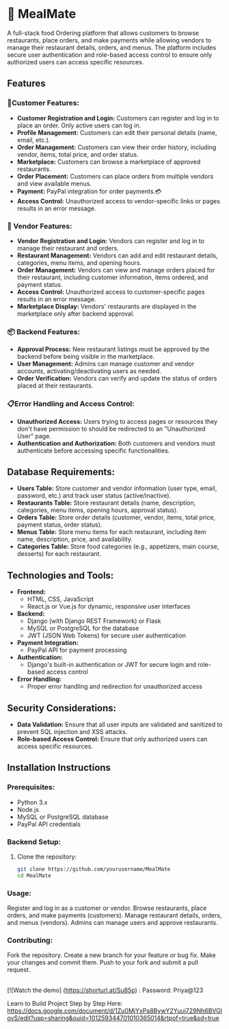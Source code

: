 # 🍴 MealMate
A full-stack food Ordering platform that allows customers to browse restaurants, place orders, and make payments while allowing vendors to manage their restaurant details, orders, and menus. The platform includes secure user authentication and role-based access control to ensure only authorized users can access specific resources.

## Features

### 🛒Customer Features:
- **Customer Registration and Login:** Customers can register and log in to place an order. Only active users can log in.
- **Profile Management:** Customers can edit their personal details (name, email, etc.).
- **Order Management:** Customers can view their order history, including vendor, items, total price, and order status.
- **Marketplace:** Customers can browse a marketplace of approved restaurants.
- **Order Placement:** Customers can place orders from multiple vendors and view available menus.
- **Payment:** PayPal integration for order payments.💳
- **Access Control:** Unauthorized access to vendor-specific links or pages results in an error message.

### 🏪 Vendor Features:
- **Vendor Registration and Login:** Vendors can register and log in to manage their restaurant and orders.
- **Restaurant Management:** Vendors can add and edit restaurant details, categories, menu items, and opening hours.
- **Order Management:** Vendors can view and manage orders placed for their restaurant, including customer information, items ordered, and payment status.
- **Access Control:** Unauthorized access to customer-specific pages results in an error message.
- **Marketplace Display:** Vendors' restaurants are displayed in the marketplace only after backend approval.

### 📦 Backend Features:
- **Approval Process:** New restaurant listings must be approved by the backend before being visible in the marketplace.
- **User Management:** Admins can manage customer and vendor accounts, activating/deactivating users as needed.
- **Order Verification:** Vendors can verify and update the status of orders placed at their restaurants.

### 📋Error Handling and Access Control:
- **Unauthorized Access:** Users trying to access pages or resources they don't have permission to should be redirected to an "Unauthorized User" page.
- **Authentication and Authorization:** Both customers and vendors must authenticate before accessing specific functionalities.

## Database Requirements:
- **Users Table:** Store customer and vendor information (user type, email, password, etc.) and track user status (active/inactive).
- **Restaurants Table:** Store restaurant details (name, description, categories, menu items, opening hours, approval status).
- **Orders Table:** Store order details (customer, vendor, items, total price, payment status, order status).
- **Menus Table:** Store menu items for each restaurant, including item name, description, price, and availability.
- **Categories Table:** Store food categories (e.g., appetizers, main course, desserts) for each restaurant.

## Technologies and Tools:
- **Frontend:**
  - HTML, CSS, JavaScript
  - React.js or Vue.js for dynamic, responsive user interfaces
- **Backend:**
  - Django (with Django REST Framework) or Flask
  - MySQL or PostgreSQL for the database
  - JWT (JSON Web Tokens) for secure user authentication
- **Payment Integration:**
  - PayPal API for payment processing
- **Authentication:**
  - Django's built-in authentication or JWT for secure login and role-based access control
- **Error Handling:**
  - Proper error handling and redirection for unauthorized access

## Security Considerations:
- **Data Validation:** Ensure that all user inputs are validated and sanitized to prevent SQL injection and XSS attacks.
- **Role-based Access Control:** Ensure that only authorized users can access specific resources.

## Installation Instructions

### Prerequisites:
- Python 3.x
- Node.js
- MySQL or PostgreSQL database
- PayPal API credentials

### Backend Setup:
1. Clone the repository:
   ```bash
   git clone https://github.com/yourusername/MealMate
   cd MealMate

### Usage:
Register and log in as a customer or vendor.
Browse restaurants, place orders, and make payments (customers).
Manage restaurant details, orders, and menus (vendors).
Admins can manage users and approve restaurants.

### Contributing:
Fork the repository.
Create a new branch for your feature or bug fix.
Make your changes and commit them.
Push to your fork and submit a pull request.
<br></br>

[![Watch the demo] (https://shorturl.at/Su85p)  : Password: Priya@123

Learn to Build Project Step by Step Here: https://docs.google.com/document/d/1Zu0MjYxPa8BywY2Yuuj729Nh6BVGlovS/edit?usp=sharing&ouid=101259344701010365014&rtpof=true&sd=true
